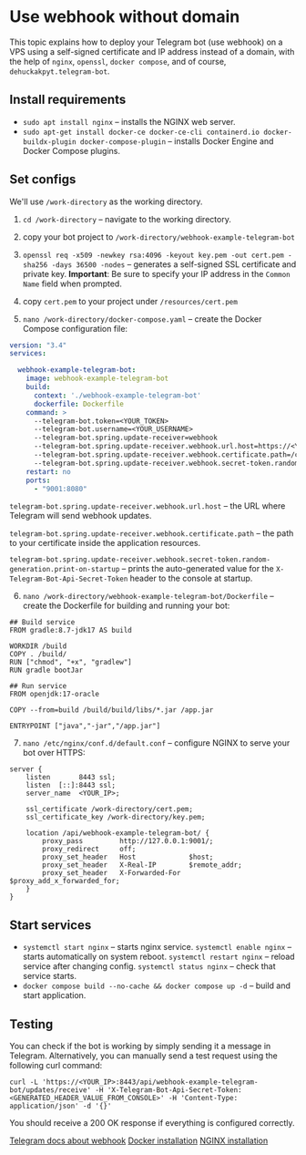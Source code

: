 # Use webhook without domain

This topic explains how to deploy your Telegram bot (use webhook) on a VPS using a self-signed certificate and IP address instead of a domain, with the help of `nginx`, `openssl`, `docker compose`, and of course, `dehuckakpyt.telegram-bot`.

## Install requirements

- `sudo apt install nginx` – installs the NGINX web server.
- `sudo apt-get install docker-ce docker-ce-cli containerd.io docker-buildx-plugin docker-compose-plugin` – installs Docker Engine and Docker Compose plugins.

## Set configs

We'll use `/work-directory` as the working directory.

1. `cd /work-directory` – navigate to the working directory.
2. copy your bot project to `/work-directory/webhook-example-telegram-bot`
3. `openssl req -x509 -newkey rsa:4096 -keyout key.pem -out cert.pem -sha256 -days 36500 -nodes` – generates a self-signed SSL certificate and private key.
    **Important**: Be sure to specify your IP address in the `Common Name` field when prompted.
4. copy `cert.pem` to your project under `/resources/cert.pem`

5. `nano /work-directory/docker-compose.yaml` – create the Docker Compose configuration file:

```yaml
version: "3.4"
services:

  webhook-example-telegram-bot:
    image: webhook-example-telegram-bot
    build:
      context: './webhook-example-telegram-bot'
      dockerfile: Dockerfile
    command: >
      --telegram-bot.token=<YOUR_TOKEN> 
      --telegram-bot.username=<YOUR_USERNAME> 
      --telegram-bot.spring.update-receiver=webhook
      --telegram-bot.spring.update-receiver.webhook.url.host=https://<YOUR_IP>:8443/api/webhook-example-telegram-bot
      --telegram-bot.spring.update-receiver.webhook.certificate.path=/cert.pem
      --telegram-bot.spring.update-receiver.webhook.secret-token.random-generation.print-on-startup=true
    restart: no
    ports:
      - "9001:8080"
```

`telegram-bot.spring.update-receiver.webhook.url.host` – the URL where Telegram will send webhook updates.

`telegram-bot.spring.update-receiver.webhook.certificate.path` – the path to your certificate inside the application resources.

`telegram-bot.spring.update-receiver.webhook.secret-token.random-generation.print-on-startup` – prints the auto-generated value for the `X-Telegram-Bot-Api-Secret-Token` header to the console at startup.

6. `nano /work-directory/webhook-example-telegram-bot/Dockerfile` – create the Dockerfile for building and running your bot:

```docker
## Build service
FROM gradle:8.7-jdk17 AS build

WORKDIR /build
COPY . /build/
RUN ["chmod", "+x", "gradlew"]
RUN gradle bootJar

## Run service
FROM openjdk:17-oracle

COPY --from=build /build/build/libs/*.jar /app.jar

ENTRYPOINT ["java","-jar","/app.jar"]
```

7. `nano /etc/nginx/conf.d/default.conf` – configure NGINX to serve your bot over HTTPS:

```nginx
server {
    listen       8443 ssl;
    listen  [::]:8443 ssl;
    server_name  <YOUR_IP>;

    ssl_certificate /work-directory/cert.pem;
    ssl_certificate_key /work-directory/key.pem;

    location /api/webhook-example-telegram-bot/ {                                                         
        proxy_pass         http://127.0.0.1:9001/;
        proxy_redirect     off;
        proxy_set_header   Host             $host;
        proxy_set_header   X-Real-IP        $remote_addr;
        proxy_set_header   X-Forwarded-For  $proxy_add_x_forwarded_for;
    }
}
```

## Start services

- `systemctl start nginx` – starts nginx service. `systemctl enable nginx` – starts automatically on system reboot. `systemctl restart nginx` – reload service after changing config. `systemctl status nginx` – check that service starts.
- `docker compose build --no-cache && docker compose up -d` – build and start application.

## Testing

You can check if the bot is working by simply sending it a message in Telegram.
Alternatively, you can manually send a test request using the following curl command:

```curl
curl -L 'https://<YOUR_IP>:8443/api/webhook-example-telegram-bot/updates/receive' -H 'X-Telegram-Bot-Api-Secret-Token: <GENERATED_HEADER_VALUE_FROM_CONSOLE>' -H 'Content-Type: application/json' -d '{}'
```

You should receive a 200 OK response if everything is configured correctly.

<seealso>
    <category ref="external-resources">
        <a href="https://core.telegram.org/bots/webhooks">Telegram docs about webhook</a>
        <a href="https://docs.docker.com/engine/install">Docker installation</a>
        <a href="https://nginx.org/en/docs/install.html">NGINX installation</a>
    </category>
</seealso>
